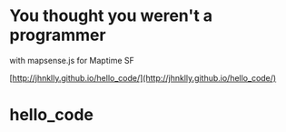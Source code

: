 # You thought you weren't a programmer
with mapsense.js for Maptime SF

[http://jhnklly.github.io/hello_code/](http://jhnklly.github.io/hello_code/)
# hello_code
